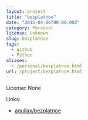 ```yaml
---
layout: project
title: "bezplatnoe"
date: "2015-04-06T00:00:00Z"
category: Personal
license: Unknown
slug: bezplatnoe
tags:
  - github
  - Python
aliases:
  - /personal/bezplatnoe.html
url: /project/bezplatnoe.html
---
```


License: None

Links:

* [aquilax/bezplatnoe](https://github.com/aquilax/bezplatnoe)
